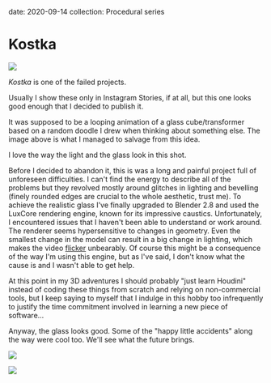 date: 2020-09-14
collection: Procedural series

Kostka
======

![](kostka.jpg)

*Kostka* is one of the failed projects.

Usually I show these only in Instagram Stories, if at all, but this one
looks good enough that I decided to publish it.

It was supposed to be a looping animation of a glass cube/transformer
based on a random doodle I drew when thinking about something else.
The image above is what I managed to salvage from this idea.

I love the way the light and the glass look in this shot.

Before I decided to abandon it, this is was a long and painful project
full of unforeseen difficulties.  I can't find the energy to describe
all of the problems but they revolved mostly around glitches in lighting
and bevelling (finely rounded edges are crucial to the whole aesthetic,
trust me).  To achieve the realistic glass I've finally upgraded to
Blender 2.8 and used the LuxCore rendering engine, known for its
impressive caustics.  Unfortunately, I encountered issues that I
haven't been able to understand or work around. The renderer seems
hypersensitive to changes in geometry. Even the smallest change in the
model can result in a big change in lighting, which makes the video
[flicker][] unbearably.  Of course this might be a consequence of the
way I'm using this engine, but as I've said, I don't know what the cause
is and I wasn't able to get help.

  [flicker]: https://www.youtube.com/watch?v=zBiRYhGE81U

At this point in my 3D adventures I should probably "just learn
Houdini" instead of coding these things from scratch and relying on
non-commercial tools, but I keep saying to myself that I indulge in
this hobby too infrequently to justify the time commitment involved in
learning a new piece of software...

Anyway, the glass looks good. Some of the "happy little accidents" along
the way were cool too. We'll see what the future brings.

![](doodle.jpg)

![](glitch.jpg)
